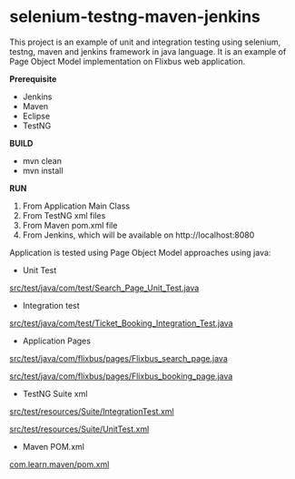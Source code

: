 # selenium-testng-maven-jenkins
This project is an example of unit and integration testing using selenium, testng, maven and jenkins framework in java language. It is an example of Page Object Model implementation on Flixbus web application. 

**Prerequisite**

- Jenkins 
- Maven 
- Eclipse
- TestNG

**BUILD**

* mvn clean 
* mvn install

**RUN**

1. From Application Main Class
2. From TestNG xml files 
3. From Maven pom.xml file
4. From Jenkins, which will be available on http://localhost:8080

Application is tested using Page Object Model approaches using java:

- Unit Test

[src/test/java/com/test/Search_Page_Unit_Test.java](https://github.com/robinch93/selenium-testng-maven-jenkins/blob/master/com.learn.maven/src/test/java/com/test/Search_Page_Unit_Test.java)

- Integration test

[src/test/java/com/test/Ticket_Booking_Integration_Test.java](https://github.com/robinch93/selenium-testng-maven-jenkins/blob/master/com.learn.maven/src/test/java/com/test/Ticket_Booking_Integration_Test.java)

- Application Pages

[src/test/java/com/flixbus/pages/Flixbus_search_page.java](https://github.com/robinch93/selenium-testng-maven-jenkins/blob/master/com.learn.maven/src/test/java/com/flixbus/pages/Flixbus_search_page.java)

[src/test/java/com/flixbus/pages/Flixbus_booking_page.java](https://github.com/robinch93/selenium-testng-maven-jenkins/blob/master/com.learn.maven/src/test/java/com/flixbus/pages/Flixbus_booking_page.java)

- TestNG Suite xml

[src/test/resources/Suite/IntegrationTest.xml](https://github.com/robinch93/selenium-testng-maven-jenkins/blob/master/com.learn.maven/src/test/resources/Suite/IntegrationTest.xml)

[src/test/resources/Suite/UnitTest.xml](https://github.com/robinch93/selenium-testng-maven-jenkins/blob/master/com.learn.maven/src/test/resources/Suite/UnitTest.xml)

- Maven POM.xml

[com.learn.maven/pom.xml](https://github.com/robinch93/selenium-testng-maven-jenkins/blob/master/com.learn.maven/pom.xml)









